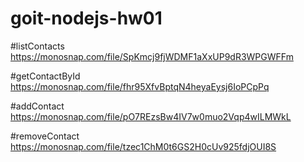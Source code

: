 # goit-nodejs-hw01

#listContacts
https://monosnap.com/file/SpKmcj9fjWDMF1aXxUP9dR3WPGWFFm

#getContactById
https://monosnap.com/file/fhr95XfvBptqN4heyaEysj6IoPCpPq

#addContact
https://monosnap.com/file/pO7REzsBw4IV7w0muo2Vqp4wILMWkL

#removeContact
https://monosnap.com/file/tzec1ChM0t6GS2H0cUv925fdjOUI8S